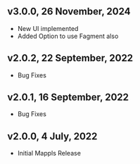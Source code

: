 ## v3.0.0, 26 November, 2024
- New UI implemented
- Added Option to use Fagment also

## v2.0.2, 22 September, 2022
- Bug Fixes

## v2.0.1, 16 September, 2022
- Bug Fixes

## v2.0.0, 4 July, 2022
- Initial Mappls Release